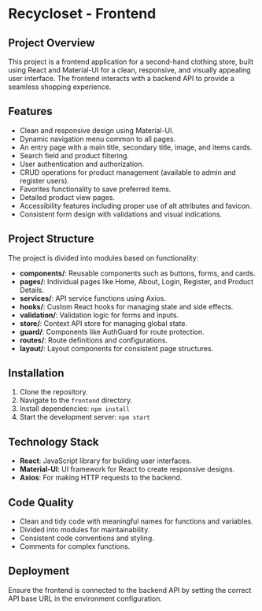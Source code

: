 # Recycloset - Frontend

## Project Overview
This project is a frontend application for a second-hand clothing store, built using React and Material-UI for a clean, responsive, and visually appealing user interface. The frontend interacts with a backend API to provide a seamless shopping experience.

## Features
- Clean and responsive design using Material-UI.
- Dynamic navigation menu common to all pages.
- An entry page with a main title, secondary title, image, and items cards.
- Search field and product filtering.
- User authentication and authorization.
- CRUD operations for product management (available to admin and register users).
- Favorites functionality to save preferred items.
- Detailed product view pages.
- Accessibility features including proper use of alt attributes and favicon.
- Consistent form design with validations and visual indications.

## Project Structure
The project is divided into modules based on functionality:
- **components/**: Reusable components such as buttons, forms, and cards.
- **pages/**: Individual pages like Home, About, Login, Register, and Product Details.
- **services/**: API service functions using Axios.
- **hooks/**: Custom React hooks for managing state and side effects.
- **validation/**: Validation logic for forms and inputs.
- **store/**: Context API store for managing global state.
- **guard/**: Components like AuthGuard for route protection.
- **routes/**: Route definitions and configurations.
- **layout/**: Layout components for consistent page structures.

## Installation
1. Clone the repository.
2. Navigate to the `frontend` directory.
3. Install dependencies: `npm install`
4. Start the development server: `npm start`

## Technology Stack
- **React**: JavaScript library for building user interfaces.
- **Material-UI**: UI framework for React to create responsive designs.
- **Axios**: For making HTTP requests to the backend.


## Code Quality
- Clean and tidy code with meaningful names for functions and variables.
- Divided into modules for maintainability.
- Consistent code conventions and styling.
- Comments for complex functions.

## Deployment
Ensure the frontend is connected to the backend API by setting the correct API base URL in the environment configuration.
